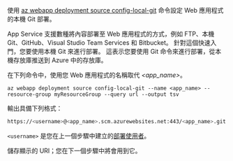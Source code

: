 使用 [az webapp deployment source config-local-git](/cli/azure/webapp/deployment/source#config-local-git) 命令設定 Web 應用程式的本機 Git 部署。

App Service 支援數種將內容部署至 Web 應用程式的方式，例如 FTP、本機 Git、GitHub、Visual Studio Team Services 和 Bitbucket。 針對這個快速入門，您要使用本機 Git 來進行部署。 這表示您要使用 Git 命令來進行部署，從本機存放庫推送到 Azure 中的存放庫。 

在下列命令中，使用您 Web 應用程式的名稱取代 *\<app_name>*。

```azurecli-interactive
az webapp deployment source config-local-git --name <app_name> --resource-group myResourceGroup --query url --output tsv
```

輸出具備下列格式：

```bash
https://<username>@<app_name>.scm.azurewebsites.net:443/<app_name>.git
```

`<username>` 是您在上一個步驟中建立的[部署使用者](#configure-a-deployment-user)。

儲存顯示的 URI；您在下一個步驟中將會用到它。 
